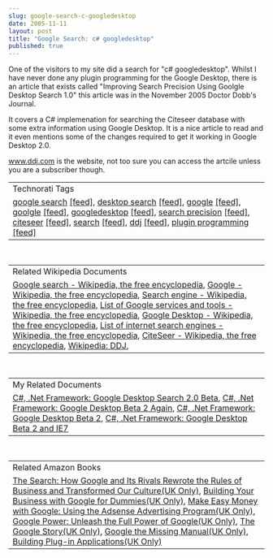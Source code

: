 ```yaml
---
slug: google-search-c-googledesktop
date: 2005-11-11
layout: post
title: "Google Search: c# googledesktop"
published: true
---
```

One of the visitors to my site did a search for "c# googledesktop". Whilst I have never done any plugin programming for the Google Desktop, there is an article that exists called "Improving Search Precision Using Goolgle Desktop Search 1.0" this article was in the November 2005 Doctor Dobb's Journal.<p />It covers a C# implemenation for searching the Citeseer database with some extra information using Google Desktop. It is a nice article to read and it even mentions some of the changes required to get it working in Google Desktop 2.0.<p /><a href="http://www.ddj.com">www.ddj.com</a> is the website, not too sure you can access the artcile unless you are a subscriber though.<p /><table class="TechnoratiHead TagHeader">
<tr><td>Technorati Tags</td></tr>
<tr class="Technorati"><td>
<a href="http://www.technorati.com/tag/google%20search" class="Tag" rel="tag">google search</a> <a href="http://feeds.technorati.com/feed/posts/tag/google%20search" class="Tag">[feed]</a>, <a href="http://www.technorati.com/tag/desktop%20search" class="Tag" rel="tag">desktop search</a> <a href="http://feeds.technorati.com/feed/posts/tag/desktop%20search" class="Tag">[feed]</a>, <a href="http://www.technorati.com/tag/google" class="Tag" rel="tag">google</a> <a href="http://feeds.technorati.com/feed/posts/tag/google" class="Tag">[feed]</a>, <a href="http://www.technorati.com/tag/goolgle" class="Tag" rel="tag">goolgle</a> <a href="http://feeds.technorati.com/feed/posts/tag/goolgle" class="Tag">[feed]</a>, <a href="http://www.technorati.com/tag/googledesktop" class="Tag" rel="tag">googledesktop</a> <a href="http://feeds.technorati.com/feed/posts/tag/googledesktop" class="Tag">[feed]</a>, <a href="http://www.technorati.com/tag/search%20precision" class="Tag" rel="tag">search precision</a> <a href="http://feeds.technorati.com/feed/posts/tag/search%20precision" class="Tag">[feed]</a>, <a href="http://www.technorati.com/tag/citeseer" class="Tag" rel="tag">citeseer</a> <a href="http://feeds.technorati.com/feed/posts/tag/citeseer" class="Tag">[feed]</a>, <a href="http://www.technorati.com/tag/search" class="Tag" rel="tag">search</a> <a href="http://feeds.technorati.com/feed/posts/tag/search" class="Tag">[feed]</a>, <a href="http://www.technorati.com/tag/ddj" class="Tag" rel="tag">ddj</a> <a href="http://feeds.technorati.com/feed/posts/tag/ddj" class="Tag">[feed]</a>, <a href="http://www.technorati.com/tag/plugin%20programming" class="Tag" rel="tag">plugin programming</a> <a href="http://feeds.technorati.com/feed/posts/tag/plugin%20programming" class="Tag">[feed]</a>
</td></tr>
</table><br /><table class="TechnoratiHead TagHeader">
<tr><td>Related Wikipedia Documents</td></tr>
<tr class="Technorati"><td>
<a href="http://en.wikipedia.org/wiki/Google_search" class="Tag" rel="tag">Google search - Wikipedia, the free encyclopedia</a>, <a href="http://en.wikipedia.org/wiki/Google" class="Tag" rel="tag">Google - Wikipedia, the free encyclopedia</a>, <a href="http://en.wikipedia.org/wiki/Search_engine" class="Tag" rel="tag">Search engine - Wikipedia, the free encyclopedia</a>, <a href="http://en.wikipedia.org/wiki/Google_Groups" class="Tag" rel="tag">List of Google services and tools - Wikipedia, the free encyclopedia</a>, <a href="http://en.wikipedia.org/wiki/Google_Desktop_Search" class="Tag" rel="tag">Google Desktop - Wikipedia, the free encyclopedia</a>, <a href="http://en.wikipedia.org/wiki/List_of_search_engines" class="Tag" rel="tag">List of internet search engines - Wikipedia, the free encyclopedia</a>, <a href="http://en.wikipedia.org/wiki/CiteSeer" class="Tag" rel="tag">CiteSeer - Wikipedia, the free encyclopedia</a>, <a href="http://en.wikipedia.org/wiki/DDJ" class="Tag" rel="tag">Wikipedia: DDJ</a>, </td></tr>
</table><br /><table class="TechnoratiHead TagHeader">
<tr><td>My Related Documents</td></tr>
<tr class="Technorati"><td>
<a href="http://www.kinlan.co.uk/2005/08/google-desktop-search-20-beta.html" class="Tag" rel="tag">C#, .Net Framework: Google Desktop Search 2.0 Beta</a>, <a href="http://www.kinlan.co.uk/2005/08/google-desktop-beta-2-again.html" class="Tag" rel="tag">C#, .Net Framework: Google Desktop Beta 2 Again</a>, <a href="http://www.kinlan.co.uk/2005/08/google-desktop-beta-2.html" class="Tag" rel="tag">C#, .Net Framework: Google Desktop Beta 2</a>, <a href="http://www.kinlan.co.uk/2005/08/google-desktop-beta-2-and-ie7.html" class="Tag" rel="tag">C#, .Net Framework: Google Desktop Beta 2 and IE7</a>
</td></tr>
</table><br /><table class="TechnoratiHead TagHeader">
<tr><td>Related Amazon Books</td></tr>
<tr class="Technorati"><td>
<a href="http://www.amazon.co.uk/exec/obidos/redirect?tag=cnetfra-21%26link_code=xm2%26camp=2025%26creative=165953%26path=http://www.amazon.co.uk/gp/redirect.html%253fASIN=1857883616%2526tag=cnetfra-21%2526lcode=xm2%2526cID=2025%2526ccmID=165953%2526location=/o/ASIN/1857883616%25253FSubscriptionId=0CM2PVF6VAHJQKW5G782" class="Tag" rel="tag">The Search: How Google and Its Rivals Rewrote the Rules of Business and Transformed Our Culture(UK Only)</a>, <a href="http://www.amazon.co.uk/exec/obidos/redirect?tag=cnetfra-21%26link_code=xm2%26camp=2025%26creative=165953%26path=http://www.amazon.co.uk/gp/redirect.html%253fASIN=0764571435%2526tag=cnetfra-21%2526lcode=xm2%2526cID=2025%2526ccmID=165953%2526location=/o/ASIN/0764571435%25253FSubscriptionId=0CM2PVF6VAHJQKW5G782" class="Tag" rel="tag">Building Your Business with Google for Dummies(UK Only)</a>, <a href="http://www.amazon.co.uk/exec/obidos/redirect?tag=cnetfra-21%26link_code=xm2%26camp=2025%26creative=165953%26path=http://www.amazon.co.uk/gp/redirect.html%253fASIN=0321321146%2526tag=cnetfra-21%2526lcode=xm2%2526cID=2025%2526ccmID=165953%2526location=/o/ASIN/0321321146%25253FSubscriptionId=0CM2PVF6VAHJQKW5G782" class="Tag" rel="tag">Make Easy Money with Google: Using the Adsense Advertising Program(UK Only)</a>, <a href="http://www.amazon.co.uk/exec/obidos/redirect?tag=cnetfra-21%26link_code=xm2%26camp=2025%26creative=165953%26path=http://www.amazon.co.uk/gp/redirect.html%253fASIN=0072257873%2526tag=cnetfra-21%2526lcode=xm2%2526cID=2025%2526ccmID=165953%2526location=/o/ASIN/0072257873%25253FSubscriptionId=0CM2PVF6VAHJQKW5G782" class="Tag" rel="tag">Google Power: Unleash the Full Power of Google(UK Only)</a>, <a href="http://www.amazon.co.uk/exec/obidos/redirect?tag=cnetfra-21%26link_code=xm2%26camp=2025%26creative=165953%26path=http://www.amazon.co.uk/gp/redirect.html%253fASIN=055380457X%2526tag=cnetfra-21%2526lcode=xm2%2526cID=2025%2526ccmID=165953%2526location=/o/ASIN/055380457X%25253FSubscriptionId=0CM2PVF6VAHJQKW5G782" class="Tag" rel="tag">The Google Story(UK Only)</a>, <a href="http://www.amazon.co.uk/exec/obidos/redirect?tag=cnetfra-21%26link_code=xm2%26camp=2025%26creative=165953%26path=http://www.amazon.co.uk/gp/redirect.html%253fASIN=0596006136%2526tag=cnetfra-21%2526lcode=xm2%2526cID=2025%2526ccmID=165953%2526location=/o/ASIN/0596006136%25253FSubscriptionId=0CM2PVF6VAHJQKW5G782" class="Tag" rel="tag">Google the Missing Manual(UK Only)</a>, <a href="http://www.amazon.co.uk/exec/obidos/redirect?tag=cnetfra-21%26link_code=xm2%26camp=2025%26creative=165953%26path=http://www.amazon.co.uk/gp/redirect.html%253fASIN=0789708442%2526tag=cnetfra-21%2526lcode=xm2%2526cID=2025%2526ccmID=165953%2526location=/o/ASIN/0789708442%25253FSubscriptionId=0CM2PVF6VAHJQKW5G782" class="Tag" rel="tag">Building Plug-in Applications(UK Only)</a>
</td></tr>
</table><div class="blogger-post-footer"><img class="posterous_download_image" src="https://blogger.googleusercontent.com/tracker/8109338-113171531642461746?l=www.kinlan.co.uk%2Findex.html" height="1" alt="" width="1" /></div>


